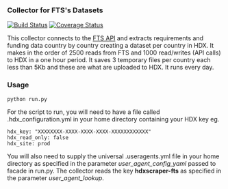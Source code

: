 ### Collector for FTS's Datasets
[![Build Status](https://travis-ci.org/OCHA-DAP/hdx-scraper-fts.svg?branch=master&ts=1)](https://travis-ci.org/OCHA-DAP/hdx-scraper-fts) [![Coverage Status](https://coveralls.io/repos/github/OCHA-DAP/hdx-scraper-fts/badge.svg?branch=master&ts=1)](https://coveralls.io/github/OCHA-DAP/hdx-scraper-fts?branch=master)

This collector connects to the [FTS API](https://api.hpc.tools/docs/v1/) and extracts requirements and funding data country by country creating a dataset per country in HDX. It makes in the order of 2500 reads from FTS and 1000 read/writes (API calls) to HDX in a one hour period. It saves 3 temporary files per country each less than 5Kb and these are what are uploaded to HDX. It runs every day. 


### Usage

    python run.py

For the script to run, you will need to have a file called .hdx_configuration.yml in your home directory containing your HDX key eg.

    hdx_key: "XXXXXXXX-XXXX-XXXX-XXXX-XXXXXXXXXXXX"
    hdx_read_only: false
    hdx_site: prod
    
 You will also need to supply the universal .useragents.yml file in your home directory as specified in the parameter *user_agent_config_yaml* passed to facade in run.py. The collector reads the key **hdxscraper-fts** as specified in the parameter *user_agent_lookup*.
